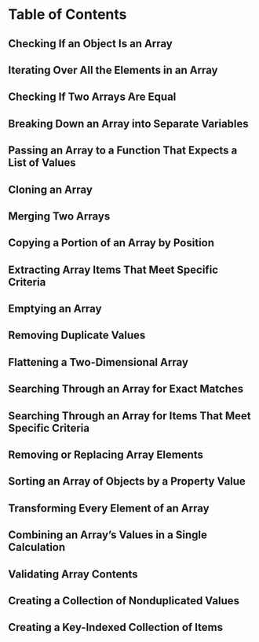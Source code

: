 # Table of Contents

## Checking If an Object Is an Array

## Iterating Over All the Elements in an Array

## Checking If Two Arrays Are Equal

## Breaking Down an Array into Separate Variables

## Passing an Array to a Function That Expects a List of Values

## Cloning an Array

## Merging Two Arrays

## Copying a Portion of an Array by Position

## Extracting Array Items That Meet Specific Criteria

## Emptying an Array

## Removing Duplicate Values

## Flattening a Two-Dimensional Array

## Searching Through an Array for Exact Matches

## Searching Through an Array for Items That Meet Specific Criteria

## Removing or Replacing Array Elements

## Sorting an Array of Objects by a Property Value

## Transforming Every Element of an Array

## Combining an Array’s Values in a Single Calculation

## Validating Array Contents

## Creating a Collection of Nonduplicated Values

## Creating a Key-Indexed Collection of Items

